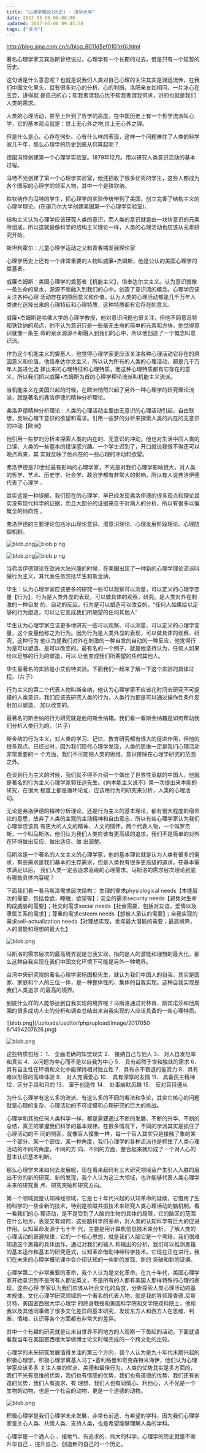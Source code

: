 ```yaml
---
title: "心理学概论(历史) - 清华大学"
date: 2017-05-08 08:00:00
updated: 2017-05-08 09:45:58
tags: ["读书"]
---
```

<http://blog.sina.com.cn/s/blog_6011d5ef0101rr0j.html>

  

著名心理学家艾宾浩斯曾经说过，心理学有一个长期的过去，但是只有一个短暂的历史。

  

这句话是什么意思呢？也就是说我们人类对自己心理的关注其实是渊远流传，在我们中国文化里头，就有很多对心的分析、心的判断。洛阳亲友如相问、一片冰心在玉壶，讲得就
是自己的心；知我者谓我心忧不知我者谓我何求，讲的也就是我们人类的需求。

人类的心理活动，甚至上升到了哲学的高度。在中国历史上有一个哲学流派叫心学，它的基本观点就是：世上无心外之物,世上无心外之理。

  

但是什么是心、心存在何处、心有什么样的表现，这样一个问题难住了人类的科学家几千年，那么心理学的历史到底从何算起呢？

德国冯特创建第一个心理学实验室。1879年12月。用以研究人类意识活动的基本过程。

  

冯特不光创建了第一个心理学实验室，他还招收了很多优秀的学生，这些人都成为各个国家的心理学的领军人物，其中一个是铁钦纳。

  

铁钦纳作为冯特的学生，把心理学的实验传统带到了美国，创立完善了结构主义的心理学理论。(在康乃尔大学创建美国第一个心理学实验室)。

结构主义认为心理学应该研究人类的意识，而人类的意识就是由一块块意识的元素所组成，所以这就是像科学的结构主义理论一样，人类的心理活动也应该从元素研究开始。

  

斯坦利霍尔：儿童心理学运动之父和青春期发展理论家

  

心理学历史上还有一个非常重要的人物叫威廉•杰姆斯，他是公认的美国心理学的奠基者。

威廉杰姆斯：美国心理学的奠基者【机能主义】，信奉达尔文主义。认为意识就像一条生命的泉水，源源不断融入到我们的心中。创造了意识流的概念。心理学应该关注各种心理
活动存在的原因意义和价值。认为人类的心理活动都是几千万年人类进化选择出来的心理特征和心理特质，这种特质都有它存在的意义。

  

威廉•杰姆斯是哈佛大学的心理学教授，他对意识问题也很关注，但他不同意冯特和铁钦纳的观点，他不认为意识只是一些毫无生命的简单的元素和方块，他觉得意识就像一条生
命的泉水源源不断融入到我们的心中，所以他创造了一个概念叫意识流。

  

作为这个机能主义的奠基人，他觉得心理学家更应该关注各种心理活动它存在的原因意义和价值，他信奉达尔文主义，所以认为所有的人类的心理活动，都是几千万年人类进化选
择出来的心理特征和心理特质，而这种心理特质都有它存在的意义，所以我们把以威廉•杰姆斯为首的心理学理论流派叫机能主义流派。

  

当机能主义在美国兴起的时候，在欧洲悄然兴起了另外一种心理学的研究理论流派，就是著名的弗洛伊德的精神分析理论。

弗洛尹德精神分析理论：人类的心理活动主要由无意识的心理活动引起，自由联想，反映心理下意识的欲望和需求。引用一些梦的分析来探索人类的内在的无意识的冲动【欧洲】

  

他引用一些梦的分析来探索人类的内在的、无意识的冲动，他也对生活中间人类的口误、人类的一些基本的错误感兴趣。一个学生迟到了，开口就说我恨不得还可以晚点再来，其
实就反映了他内在的一些心理的冲动和欲望。

  

弗洛伊德是20世纪最有影响的心理学家，不光是对我们心理学影响很大，对人类的哲学、艺术、历史学、社会学、政治学都有非常大的影响，所以有人说弗洛伊德代表了心理学
。

其实这是一种误解，我们现在的心理学，早已经发现弗洛伊德的很多观点和理论其实没有现代科学的证据，而且大部分的证据来自于对病人的分析，所以有很多以偏概全的倾向性
。

  

弗洛伊德的主要理论包括冰山理论意识、潜意识理论、心理发展阶段理论、心理防御机制。

![blob.png](/uploads/ueditor/php/upload/image/20170508/1494207483.png)![blob.p
ng](/uploads/ueditor/php/upload/image/20170508/1494207491.png)

![blob.png](/uploads/ueditor/php/upload/image/20170508/1494207506.png)![blob.p
ng](/uploads/ueditor/php/upload/image/20170508/1494207523.png)

当弗洛伊德理论在欧洲大陆兴盛的时候，在美国出现了一种新的心理学理论流派叫做行为主义，其代表任务包括华生和斯金纳。

华生：认为心理学家应该更多的研究一些可以观察可以测量，可以定义的心理学变量【行为】。行为是人类外显的表现，可以做具体的观察，研究。是人类对外在刺激的一种自发
的，自动的反应。行为是可以塑造可以改变的。“任何人如果给以足够的行为塑造，可以让它变成我们所期望的任何其他人”

  

华生认为心理学家应该更多地研究一些可以观察、可以测量、可以定义的心理学变量，这个变量他称之为行为。因为行为是人类外显的表现，可以做具体的观察、研究，这种行为
他认为是我们对外在刺激的一种自发的自动的一种反应，他觉得行为是可以塑造、是可以改变的。最有名的一个例子，就是他坚持认为，任何人如果给以足够的行为的塑造，可以
让他变成我们所期望的任何其他人。

华生最著名的实验是小艾伯特实验。下面我们一起来了解一下这个实验的具体过程。（片子）

  

行为主义的第二个代表人物叫斯金纳，他认为心理学家不应该花时间去研究不可捉摸的人类意识，我们应该去研究人类的行为，人类行为都是可以通过操作性条件反射加以塑造、
加以改变的。

最著名的斯金纳的行为研究就是他的斯金纳箱。我们看一看斯金纳箱是如何帮助我们分析人类行为的。（片子）

  

斯金纳的行为主义，对人类的学习、记忆、教育研究都有很大的促进作用，但他的很多观点、已经过时，因为我们现代心理学发现，人类的思维一定是我们心理活动非常重要的一
个方面，我们不可能把人类的思维、意识排除在心理学研究的范围之外。

在谈到行为主义的时候，我们就不得不介绍一个做出了世界性贡献的中国人，他就是著名的行为主义心理学家郭任远先生。《向本能主义说不》第一次提出来本能的研究，在很大
程度上都是循环论证，应该用行为的研究来分析，人类的心理活动。

  

无论是弗洛伊德的精神分析理论，还是行为主义的基本理论，都有很大程度的宿命论的意思，放弃了人类的主观的主动精神和自由意志，所以有些心理学家认为我们心理学应该具
有更大的人文的精神、人文的情怀。两个代表人物，一个叫罗杰斯，一个叫马斯洛，他们认为我们人类应该有更高级的追求，我们不是简单的对外在环境做出反应、做出适应、做
出调整。

  

马斯洛是一个著名的人文主义的心理学家，他的基本理论就是认为人类有很多的需求，有些需求是我们基本的生存需求，但是人类也有很多更高级的追求，在基本需求满足以后，
我们人类一定会追求高级的心理需求。马斯洛的需求层次理论到底有哪些具体内容呢？

下面我们看一看马斯洛需求层次结构： 生理的需求physiological needs【本能层次的需要，包括食欲，睡眠，欲望等】；安全的需求security
needs【避免对生命构成威胁的需要】；社交的需求social needs【社会需要，包括对友谊，爱情以及隶属关系的需求】；尊重的需求esteem
needs【想被人承认的需要】；自我实现的需求sell-actualization
needs【对理想实现，发挥最大潜能的需要；最高境界，人的潜能和理想的最大化】

![blob.png](/uploads/ueditor/php/upload/image/20170508/1494207594.png)

马斯洛的需求层次的最高境界就是自我实现，指的是人的潜能和理想的最大化，那么这种自我实现在我们中国文化环境下可能是另外一种境界。

台湾中央研究院的著名心理学家杨国枢先生，就认为我们中国人的自我，其实是国家、家庭和个人的三位一体，是一种整体性的、集体的自我实现。这种自我实现是我们人类追求
的最高的境界。

  

到底什么样的人能够达到自我实现的境界呢？马斯洛通过对林肯、斯宾诺莎和他周围的很多成功人士的分析和调查总结出来自我实现的人应该具备的一些心理特质。

![blob.png](/uploads/ueditor/php/upload/image/2017050
8/1494207626.png)

 ![blob.png](/uploads/ueditor/php/upload/image/20170508/1494207678.png)

这些特质包括： 1． 全面准确的知觉现实 2． 接纳自己与他人 3． 对人自发坦率和真实 4．以问题为中心而不是以自我为中心 5． 具有超然于世和独处的需求
6． 具有自主性在环境和文化中能保持相对独立性 7．具有永不衰退的鉴赏力 8．具有难以形容的高峰体验 9． 对人充满爱心 10． 具有深厚的友情 11．
具备民主精神 12．区分手段和目的 13． 富于创造性 14． 处事幽默风趣 15． 反对盲目遵从

  

为什么心理学有这么多的流派、有这么多的不同的看法和争论，其实它核心的问题就是心理的复杂、心理活动的不可捉摸和心理研究的巨大的挑战。

  

心理学和其他任何人类科学一样，都是需要通过不断的发展、不断的升华、不断的总结，真正的掌握我们科学的基本规律。在很多情况下，不同的学派其实是抓住了心理活动的不
同的侧面，就像盲人摸象一样，每一个盲人其实只是接触了象的某一个部分、某一个部位、某一种角度，我们心理学的各种流派也是抓住了人类心理活动的不同的角度，不同的方
向、不同的方面，整合起来就形成了一个对人心的基本认识基本判断。

那么心理学未来如何去发展呢，现在看来起码有三大研究领域会产生引人入胜的层出不穷的新的研究、新的发现，我个人认为这三大领域，也许能够代表人类心理学未来的研究重
点、研究突破和研究方向。

第一个领域就是认知神经领域，它是七十年代兴起的认知革命的延续，它借用了生物科学的一些全新的技术，特别是核磁共振技术来研究人类心理活动的脑机制。看一看我们的心
理活动，是不是受到了人脑的生物的具体的局限，它的脑区的范围在什么地方，表现又有如何，这些脑科学的革命，对人类的认知科学有巨大的促进作用。认知革命发源于七十年
代，主要是用计算机信息技术来分析，了解人类的心理活动的普遍规律，它的一个核心思想，就是我们人脑它是一个黑箱，我们很难知道这个黑箱的具体运作，通过对我们的输入
和输出的分析，我们可以推测黑箱的基本运作和基本的研究范式，认知革命借助神经科学技术，它现在正在进行，我们在未来的心理学概论课中会介绍认知的一些新的发现、新的
突破和新的证据。

  

  

心理学第二个非常重要的革命，我个人认为是文化革命。在九十年代，美国心理学家开始意识到不是所有人都说英文，不是所有的人都有美国人那样特殊的心理的表现，这些心理
学家认为我们应该从社会文化的角度，分析探索人类心理活动的基本规律。文化心理学研究领域的一个著名的代表人物，就是我的导师理查德.尼斯贝特，美国密西根大学心理学
的终身教授和美国科学院和文学院双料院士，他和我以及其他同事做了很多文化差异的基本研究，发现东方人和西方人在思维、判断、情绪、认识等各个方面都有非常大的差异。

  

其中一个有趣的研究就是让来自世界不同地方的人观察一下鱼缸的活动。下面就请看我当年在美国密西根大学做博士论文时候完成的一个跨文化的比较。

  

心理学的未来研究发展值得关注的第三个方向，我个人认为是九十年代末期兴起的积极心理学，积极心理学奠基人马丁•塞利格曼和奇克森特米海伊，他们认为心理学家应该多多
关注人类的优点、美德和最佳行为，人类的优势其实是多方面的，我们不光有思维的优势，我们也有情感的优势，我们也有道德的优势，我们还有创造的优势，我们人有追求、有
理想，我们人也有同情心、利他心，人不光是一个生物的动物，也是一个社会的动物，更是一个道德的动物。

![blob.png](/uploads/ueditor/php/upload/image/20170508/1494207873.png)

积极心理学是我们心理学未来发展，非常有前途、有希望的学科，因为我们心理学家是关心人类、共情人类、支持人类，也是希望能够理解人类的学科。

心理学是一个通人心 、接地气、有追求的、伟大的科学，心理学的历史就是不断升华自己 、提升自己、创造新的自己的一个历史。

  

